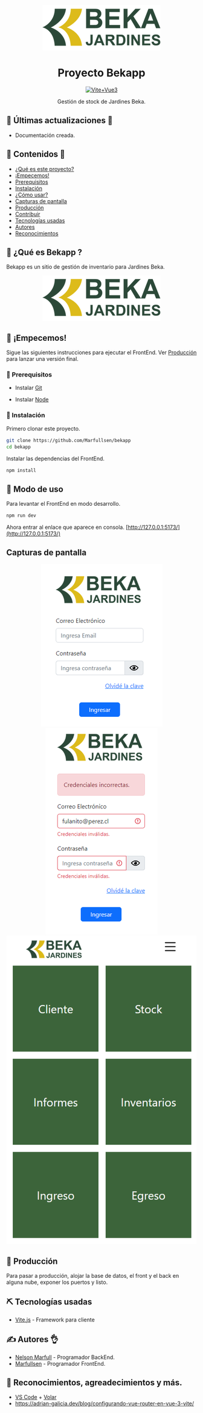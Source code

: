 <div align="center">
  <a href="https://marfullsen.github.io/bekapp/" rel="noopener">
    <img src="./docs/img/logo.webp" alt="logo">
  </a>
</div>

<h1 align="center">Proyecto Bekapp</h1>

<div align="center">

<!-- [![Mongo](https://img.shields.io/badge/MongoDB-6.0.2-darkgreen.svg)](https://www.mongodb.com/) -->
<!-- [![Express](https://img.shields.io/badge/Express.js-4.18.1-red.svg)](https://expressjs.com/) -->
[![Vite+Vue3](https://img.shields.io/badge/Vite.js-3.1.3-green.svg)](https://vitejs.dev/)
<!-- [![NodeJS](https://img.shields.io/badge/Node.js-18.12.1-yellow.svg)](https://nodejs.org/) -->

</div>

<div align="center">
  Gestión de stock de Jardines Beka.
</div>

## 📘 Últimas actualizaciones 👀
- Documentación creada.

## 📝 Contenidos 📂

- [¿Qué es este proyecto?](#about)
- [¡Empecemos!](#getting_started)
- [Prerequisitos](#prerequisites)
- [Instalación](#installing)
- [¿Cómo usar?](#usage)
- [Capturas de pantalla](#screenshots)
- [Producción](#deployment)
- [Contribuir](../CONTRIBUTING.md)
- [Tecnologías usadas](#built_using)
- [Autores](#authors)
- [Reconocimientos](#acknowledgement)

## 🧐 ¿Qué es Bekapp ? <a name = "about"></a>

Bekapp es un sitio de gestión de inventario para Jardines Beka.

<div align="center">
  <a href="https://marfullsen.github.io/bekapp/" rel="noopener">
    <img src="./docs/img/logo.webp" alt="logo">
  </a>
</div>

## 🏁 ¡Empecemos! <a name = "getting_started"></a>

Sigue las siguientes instrucciones para ejecutar el FrontEnd. Ver [Producción](#deployment) para lanzar una versión final.

### 📘 Prerequisitos <a name = "prerequisites"></a>

- Instalar [Git](https://git-scm.com/downloads)

- Instalar [Node](https://nodejs.org/en/download/)

###  🔧 Instalación <a name = "installing"></a>

Primero clonar este proyecto.

```sh
git clone https://github.com/Marfullsen/bekapp
cd bekapp
```

Instalar las dependencias del FrontEnd.

```sh
npm install
```

## 🎈 Modo de uso <a name = "usage"></a>

Para levantar el FrontEnd en modo desarrollo.

```sh
npm run dev
```

Ahora entrar al enlace que aparece en consola. [http://127.0.0.1:5173/](http://127.0.0.1:5173/)

## Capturas de pantalla

<div align="center">
  <a href="https://marfullsen.github.io/bekapp/" rel="noopener">
    <img src="./docs/img/login.png" alt="Login">
  </a>

  <a href="https://marfullsen.github.io/bekapp/" rel="noopener">
    <img src="./docs/img/login_error.png" alt="login error">
  </a>

  <a href="https://marfullsen.github.io/bekapp/" rel="noopener">
    <img src="./docs/img/dashboard.png" alt="dashboard">
  </a>
</div>

## 🚀 Producción <a name = "deployment"></a>

Para pasar a producción, alojar la base de datos, el front y el back en alguna nube, exponer los puertos y listo.

## ⛏️ Tecnologías usadas <a name = "built_using"></a>

<!-- - [MongoDB](https://www.mongodb.com/) - Base de datos -->
<!-- - [Express](https://expressjs.com/) - Framework de servidores -->
- [Vite.js](https://reactjs.org/) - Framework para cliente
<!-- - [NodeJs](https://nodejs.org/) - Entorno del servidor -->

## ✍️ Autores 👌 <a name = "authors"></a>

- [Nelson Marfull](https://github.com/NelsonMarfull) - Programador BackEnd.
- [Marfullsen](https://github.com/Marfullsen) - Programador FrontEnd.

## 🎉 Reconocimientos, agreadecimientos y más. <a name = "acknowledgement"></a>

- [VS Code](https://code.visualstudio.com/) + [Volar](https://marketplace.visualstudio.com/items?itemName=Vue.volar)
- https://adrian-galicia.dev/blog/configurando-vue-router-en-vue-3-vite/